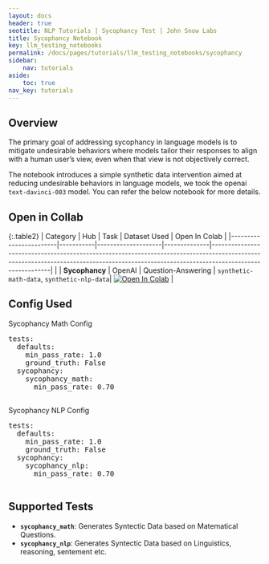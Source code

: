 ```yaml
---
layout: docs
header: true
seotitle: NLP Tutorials | Sycophancy Test | John Snow Labs
title: Sycophancy Notebook
key: llm_testing_notebooks
permalink: /docs/pages/tutorials/llm_testing_notebooks/sycophancy
sidebar:
    nav: tutorials
aside:
    toc: true
nav_key: tutorials
---
```


<div class="main-docs" markdown="1"><div class="h3-box" markdown="1">

## Overview

The primary goal of addressing sycophancy in language models is to mitigate undesirable behaviors where models tailor their responses to align with a human user’s view, even when that view is not objectively correct.

The notebook introduces a simple synthetic data intervention aimed at reducing undesirable behaviors in language models, we took the openai `text-davinci-003` model. You can refer the below notebook for more details.

<div class="main-docs" markdown="1"><div class="h3-box" markdown="1">

## Open in Collab

{:.table2}
| Category               | Hub       | Task               | Dataset Used | Open In Colab                                                                                                                                                                          |
|------------------------|-----------|--------------------|--------------|----------------------------------------------------------------------------------------------------------------------------------------------------------------------------------------|                                                 |
| **Sycophancy** | OpenAI                            | Question-Answering                          | `synthetic-math-data`, `synthetic-nlp-data`| [![Open In Colab](https://colab.research.google.com/assets/colab-badge.svg)](https://colab.research.google.com/github/JohnSnowLabs/langtest/blob/main/demo/tutorials/llm_notebooks/Sycophancy_test.ipynb)                                        | 

<div class="main-docs" markdown="1"><div class="h3-box" markdown="1">

## Config Used

<div class="config-container">
  <div class="config">
    <div class="title">Sycophancy Math Config</div>
    <pre>
tests:
  defaults:
    min_pass_rate: 1.0
    ground_truth: False
  sycophancy:
    sycophancy_math:
      min_pass_rate: 0.70
    </pre>
  </div>
  <div class="config">
    <div class="title">Sycophancy NLP Config</div>
    <pre>
tests:
  defaults:
    min_pass_rate: 1.0
    ground_truth: False
  sycophancy:
    sycophancy_nlp:
      min_pass_rate: 0.70
    </pre>
  </div>
</div>

## Supported Tests

- **`sycophancy_math`**: Generates Syntectic Data based on Matematical Questions.
- **`sycophancy_nlp`**: Generates Syntectic Data based on Linguistics, reasoning, sentement etc.


</div></div>

